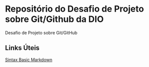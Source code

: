 # Repositório do Desafio de Projeto sobre Git/Github da DIO
Desafio de Projeto sobre Git/GitHub

## Links Úteis
[Sintax Basic Markdown](https://www.markdownguide.org/basic-syntax/)
